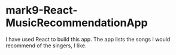 # mark9-React-MusicRecommendationApp
I have used React to build this app. The app lists the songs I would recommend of the singers, I like.
